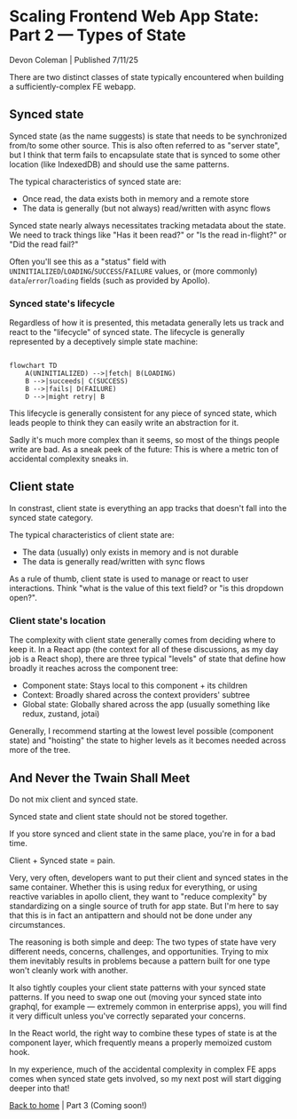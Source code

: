 # Scaling Frontend Web App State: Part 2 — Types of State

Devon Coleman | Published 7/11/25

There are two distinct classes of state typically encountered when building a sufficiently-complex FE webapp.

## Synced state

Synced state (as the name suggests) is state that needs to be synchronized from/to some other source. This is also often referred to as "server state", but I think that term fails to encapsulate state that is synced to some other location (like IndexedDB) and should use the same patterns.

The typical characteristics of synced state are:
- Once read, the data exists both in memory and a remote store
- The data is generally (but not always) read/written with async flows

Synced state nearly always necessitates tracking metadata about the state. We need to track things like "Has it been read?" or "Is the read in-flight?" or "Did the read fail?"

Often you'll see this as a "status" field with `UNINITIALIZED`/`LOADING`/`SUCCESS`/`FAILURE` values, or (more commonly) `data`/`error`/`loading` fields (such as provided by Apollo).

### Synced state's lifecycle

Regardless of how it is presented, this metadata generally lets us track and react to the "lifecycle" of synced state. The lifecycle is generally represented by a deceptively simple state machine:

```mermaid

flowchart TD
    A(UNINITIALIZED) -->|fetch| B(LOADING)
    B -->|succeeds| C(SUCCESS)
    B -->|fails| D(FAILURE)
    D -->|might retry| B

```

This lifecycle is generally consistent for any piece of synced state, which leads people to think they can easily write an abstraction for it.

Sadly it's much more complex than it seems, so most of the things people write are bad. As a sneak peek of the future: This is where a metric ton of accidental complexity sneaks in.

## Client state

In constrast, client state is everything an app tracks that doesn't fall into the synced state category.

The typical characteristics of client state are:
- The data (usually) only exists in memory and is not durable
- The data is generally read/written with sync flows

As a rule of thumb, client state is used to manage or react to user interactions. Think "what is the value of this text field? or "is this dropdown open?".

### Client state's location

The complexity with client state generally comes from deciding where to keep it. In a React app (the context for all of these discussions, as my day job is a React shop), there are three typical "levels" of state that define how broadly it reaches across the component tree:

- Component state: Stays local to this component + its children
- Context: Broadly shared across the context providers' subtree
- Global state: Globally shared across the app (usually something like redux, zustand, jotai)

Generally, I recommend starting at the lowest level possible (component state) and "hoisting" the state to higher levels as it becomes needed across more of the tree.

## And Never the Twain Shall Meet

Do not mix client and synced state.

Synced state and client state should not be stored together.

If you store synced and client state in the same place, you're in for a bad time.

Client + Synced state = pain.

Very, very often, developers want to put their client and synced states in the same container. Whether this is using redux for everything, or using reactive variables in apollo client, they want to "reduce complexity" by standardizing on a single source of truth for app state. But I'm here to say that this is in fact an antipattern and should not be done under any circumstances.

The reasoning is both simple and deep: The two types of state have very different needs, concerns, challenges, and opportunities. Trying to mix them inevitably results in problems because a pattern built for one type won't cleanly work with another.

It also tightly couples your client state patterns with your synced state patterns. If you need to swap one out (moving your synced state into graphql, for example — extremely common in enterprise apps), you will find it very difficult unless you've correctly separated your concerns.

In the React world, the right way to combine these types of state is at the component layer, which frequently means a properly memoized custom hook.

In my experience, much of the accidental complexity in complex FE apps comes when synced state gets involved, so my next post will start digging deeper into that!

[Back to home](./index.md) | Part 3 (Coming soon!)